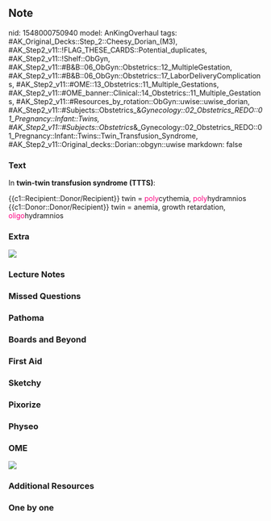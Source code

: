 ## Note
nid: 1548000750940
model: AnKingOverhaul
tags: #AK_Original_Decks::Step_2::Cheesy_Dorian_(M3), #AK_Step2_v11::!FLAG_THESE_CARDS::Potential_duplicates, #AK_Step2_v11::!Shelf::ObGyn, #AK_Step2_v11::#B&B::06_ObGyn::Obstetrics::12_MultipleGestation, #AK_Step2_v11::#B&B::06_ObGyn::Obstetrics::17_LaborDeliveryComplications, #AK_Step2_v11::#OME::13_Obstetrics::11_Multiple_Gestations, #AK_Step2_v11::#OME_banner::Clinical::14_Obstetrics::11_Multiple_Gestations, #AK_Step2_v11::#Resources_by_rotation::ObGyn::uwise::uwise_dorian, #AK_Step2_v11::#Subjects::Obstetrics_&_Gynecology::02_Obstetrics_REDO::01_Pregnancy::Infant::Twins, #AK_Step2_v11::#Subjects::Obstetrics_&_Gynecology::02_Obstetrics_REDO::01_Pregnancy::Infant::Twins::Twin_Transfusion_Syndrome, #AK_Step2_v11::Original_decks::Dorian::obgyn::uwise
markdown: false

### Text
In <b>twin-twin transfusion syndrome (TTTS)</b>:
<div>
  {{c1::Recipient::Donor/Recipient}} twin = <font color=
  "#FC0280">poly</font>cythemia, <font color=
  "#FC0280">poly</font>hydramnios
</div>
<div>
  {{c1::Donor::Donor/Recipient}} twin = anemia, growth retardation,
  <font color="#FC0280">oligo</font>hydramnios
</div>

### Extra
<i><img src="paste-152814936391681.jpg"></i>

### Lecture Notes


### Missed Questions


### Pathoma


### Boards and Beyond


### First Aid


### Sketchy


### Pixorize


### Physeo


### OME
<div class="ome-widget">
  <a href=
  "https://onlinemeded.org/spa/obstetrics/multiple-gestations/acquire?ref=anki">
  <img src="_OME_AnkiFlashcards_Lesson_2.png"></a>
</div>

### Additional Resources


### One by one

